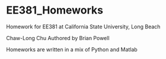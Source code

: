 # EE381_Homeworks
Homework for EE381 at California State University, Long Beach

Chaw-Long Chu
Authored by Brian Powell

Homeworks are written in a mix of Python and Matlab
